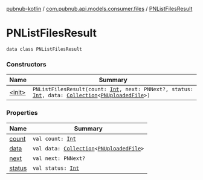 [pubnub-kotlin](../../index.md) / [com.pubnub.api.models.consumer.files](../index.md) / [PNListFilesResult](./index.md)

# PNListFilesResult

`data class PNListFilesResult`

### Constructors

| Name | Summary |
|---|---|
| [&lt;init&gt;](-init-.md) | `PNListFilesResult(count: `[`Int`](https://kotlinlang.org/api/latest/jvm/stdlib/kotlin/-int/index.html)`, next: PNNext?, status: `[`Int`](https://kotlinlang.org/api/latest/jvm/stdlib/kotlin/-int/index.html)`, data: `[`Collection`](https://kotlinlang.org/api/latest/jvm/stdlib/kotlin.collections/-collection/index.html)`<`[`PNUploadedFile`](../-p-n-uploaded-file/index.md)`>)` |

### Properties

| Name | Summary |
|---|---|
| [count](count.md) | `val count: `[`Int`](https://kotlinlang.org/api/latest/jvm/stdlib/kotlin/-int/index.html) |
| [data](data.md) | `val data: `[`Collection`](https://kotlinlang.org/api/latest/jvm/stdlib/kotlin.collections/-collection/index.html)`<`[`PNUploadedFile`](../-p-n-uploaded-file/index.md)`>` |
| [next](next.md) | `val next: PNNext?` |
| [status](status.md) | `val status: `[`Int`](https://kotlinlang.org/api/latest/jvm/stdlib/kotlin/-int/index.html) |
